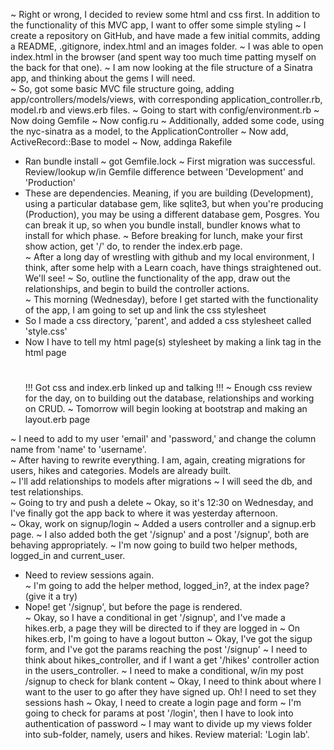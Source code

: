 ~ Right or wrong, I decided to review some html and css first.  In addition to the  functionality of this MVC app, I want to offer some simple styling
~ I create a repository on GitHub, and have made a few initial commits, adding a README, .gitignore, index.html and an images folder.
~ I was able to open index.html in the browser (and spent way too much time patting myself on the back for that one).
~ I am now looking at the file structure of a Sinatra app, and thinking about the gems I will need.  
~ So, got some basic MVC file structure going, adding app/controllers/models/views, with corresponding application_controller.rb, model.rb and views.erb files.
~ Going to start with config/environment.rb
~ Now doing Gemfile
~ Now config.ru
~ Additionally, added some code, using the nyc-sinatra as a model, to the ApplicationController
~ Now add, ActiveRecord::Base to model
~ Now, addinga Rakefile
  * Ran bundle install  ~ got Gemfile.lock
~ First migration was successful.  Review/lookup w/in Gemfile difference between 'Development' and 'Production'
  * These are dependencies. Meaning, if you are building (Development), using a particular database gem, like sqlite3, but when you're producing (Production), you may be using a different database gem, Posgres.  You can break it up, so when you bundle install, bundler knows what to install for which phase.
~ Before breaking for lunch, make your first show action, get '/' do, to render the index.erb page.  
~ After a long day of wrestling with github and my local environment, I think, after some help with a Learn coach, have things straightened out.  We'll see!
~ So, outline the functionality of the app, draw out the relationships, and begin to build the controller actions.  
~ This morning (Wednesday), before I get started with the functionality of the app, I am going to set up and link the css stylesheet
  * So I made a css directory, 'parent', and added a css stylesheet called 'style.css'
  * Now I have to tell my html page(s) stylesheet by making a link tag in the html page
    # <link rel="stylesheet" href="/style.css">
    !!! Got css and index.erb linked up and talking !!!
~ Enough css review for the day, on to building out the database, relationships and working on CRUD.
~ Tomorrow will begin looking at bootstrap and making an layout.erb page

~ I need to add to my user 'email' and 'password,' and change the column name from 'name' to 'username'.  
~ After having to rewrite everything.  I am, again, creating migrations for users, hikes and categories.  Models are already built.  
~ I'll add relationships to models after migrations
~ I will seed the db, and test relationships.  
~ Going to try and push a delete
~ Okay, so it's 12:30 on Wednesday, and I've finally got the app back to where it was yesterday afternoon.  
~ Okay, work on signup/login
~ Added a users controller and a signup.erb page.
~ I also added both the get '/signup' and a post '/signup', both are behaving appropriately.
~ I'm now going to build two helper methods, logged_in and current_user.
  * Need to review sessions again.  
~ I'm going to add the helper method, logged_in?, at the index page? (give it a try)  
  * Nope! get '/signup', but before the page is rendered.  
~ Okay, so I have a conditional in get '/signup', and I've made a hikes.erb, a page they will be directed to if they are logged in
~ On hikes.erb, I'm going to have a logout button
~ Okay, I've got the sigup form, and I've got the params reaching the post '/signup'
~ I need to think about hikes_controller, and if I want a get '/hikes' controller action in the users_controller.
~ I need to make a conditional, w/in my post /signup to check for blank content
~ Okay, I need to think about where I want to the user to go after they have signed up.  Oh!  I need to set they sessions hash
~ Okay, I need to create a login page and form
~ I'm going to check for params at post '/login', then I have to look into authentication of password
~ I may want to divide up my views folder into sub-folder, namely, users and hikes.  Review material: 'Login lab'.   
